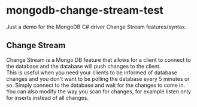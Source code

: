# mongodb-change-stream-test

Just a demo for the MongoDB C# driver Change Stream features/syntax.

## Change Stream

Change Stream is a Mongo DB feature that allows for a client to connect to the database and the database will push changes to the client.  
This is useful when you need your clients to be informed of database changes and you don't want to be polling the database every 5 minutes or so.
Simply connect to the database and wait for the changes to come in.
You can also modify the way you scan for changes, for example listen only for inserts instead of all changes.